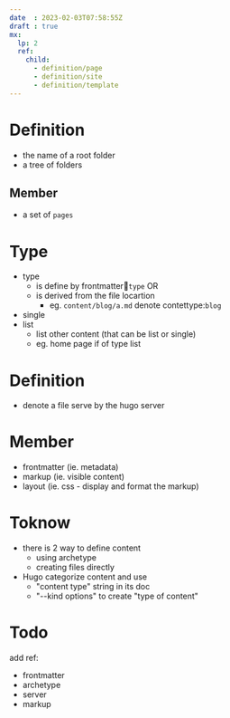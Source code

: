 ```yaml
---
date  : 2023-02-03T07:58:55Z
draft : true
mx:  
  lp: 2
  ref:  
    child:
      - definition/page
      - definition/site
      - definition/template
---
```



# Definition
- the name of a root folder
- a tree of folders

## Member
- a set of  `pages`


# Type
- type
  - is define by frontmatter:key:`type` OR
  - is derived from the file locartion 
    - eg. `content/blog/a.md` denote contettype:`blog`
- single
- list
  - list other content (that can be list or single)
  - eg. home page if of type list
# Definition
- denote a file serve by the hugo server

# Member
- frontmatter (ie. metadata)
- markup (ie. visible content)
- layout (ie. css - display and format the markup)

# Toknow
- there is 2 way to define content
  - using archetype
  - creating files directly
- Hugo categorize content and use
  - "content type" string in its doc
  - "--kind options" to create "type of content"


# Todo
add ref:
  - frontmatter
  - archetype
  - server
  - markup
